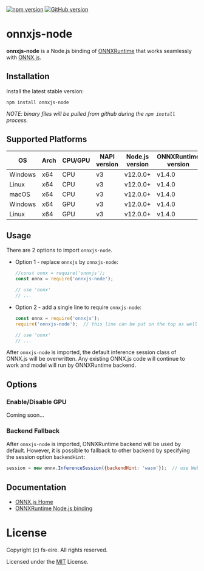 [![npm version](https://badge.fury.io/js/onnxjs-node.svg)](https://badge.fury.io/js/onnxjs-node)
[![GitHub version](https://badge.fury.io/gh/fs-eire%2Fonnxjs-node.svg)](https://badge.fury.io/gh/fs-eire%2Fonnxjs-node)

# onnxjs-node
**onnxjs-node** is a Node.js binding of [ONNXRuntime](https://github.com/Microsoft/onnxruntime) that works seamlessly with [ONNX.js](https://github.com/Microsoft/onnxjs).

## Installation
Install the latest stable version:
```
npm install onnxjs-node
```

*NOTE: binary files will be pulled from github during the `npm install` process.*

## Supported Platforms
OS       |Arch |CPU/GPU |NAPI version |Node.js version | ONNXRuntime version
---------|-----|--------|-------------|----------------|---------------------
 Windows | x64 | CPU    | v3          | v12.0.0+       | v1.4.0
 Linux   | x64 | CPU    | v3          | v12.0.0+       | v1.4.0
 macOS   | x64 | CPU    | v3          | v12.0.0+       | v1.4.0
 Windows | x64 | GPU    | v3          | v12.0.0+       | v1.4.0
 Linux   | x64 | GPU    | v3          | v12.0.0+       | v1.4.0

## Usage
There are 2 options to import `onnxjs-node`.
 -  Option 1 - replace `onnxjs` by `onnxjs-node`:
    ```js
    //const onnx = require('onnxjs');
    const onnx = require('onnxjs-node');

    // use 'onnx'
    // ...
    ```
 -  Option 2 - add a single line to require `onnxjs-node`:
    ```js
    const onnx = require('onnxjs');
    require('onnxjs-node');  // this line can be put on the top as well

    // use 'onnx'
    // ...
    ```

After `onnxjs-node` is imported, the default inference session class of ONNX.js will be overwritten. Any existing ONNX.js code will continue to work and model will run by ONNXRuntime backend.

## Options
### Enable/Disable GPU
Coming soon...
### Backend Fallback
After `onnxjs-node` is imported, ONNXRuntime backend will be used by default. However, it is possible to fallback to other backend by specifying the session option `backendHint`:
```js
session = new onnx.InferenceSession({backendHint: 'wasm'});  // use WebAssembly backend
```

## Documentation
- [ONNX.js Home](https://github.com/Microsoft/onnxjs)
- [ONNXRuntime Node.js binding](https://github.com/Microsoft/onnxruntime/nodejs)

# License
Copyright (c) fs-eire. All rights reserved.

Licensed under the [MIT](https://github.com/fs-eire/onnxjs-node/blob/master/LICENSE) License.

